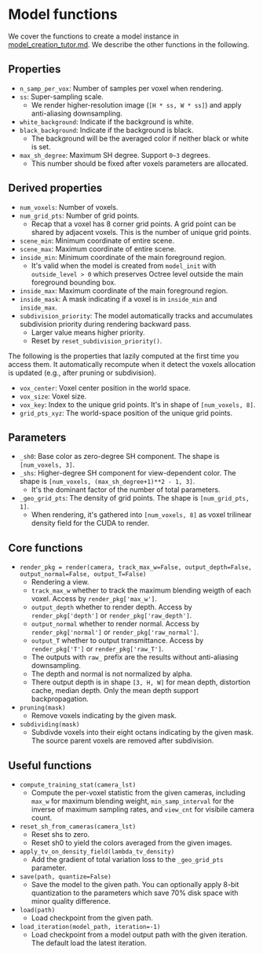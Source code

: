 # Model functions

We cover the functions to create a model instance in [model_creation_tutor.md](./model_creation_tutor.md). We describe the other functions in the following.

## Properties
- `n_samp_per_vox`: Number of samples per voxel when rendering.
- `ss`: Super-sampling scale.
    - We render higher-resolution image (`[H * ss, W * ss]`) and apply anti-aliasing downsampling.
- `white_background`: Indicate if the background is white.
- `black_background`: Indicate if the background is black.
    - The background will be the averaged color if neither black or white is set.
- `max_sh_degree`: Maximum SH degree. Support `0~3` degrees.
    - This number should be fixed after voxels parameters are allocated.

## Derived properties
- `num_voxels`: Number of voxels.
- `num_grid_pts`: Number of grid points.
    - Recap that a voxel has 8 corner grid points. A grid point can be shared by adjacent voxels. This is the number of unique grid points.
- `scene_min`: Minimum coordinate of entire scene.
- `scene_max`: Maximum coordinate of entire scene.
- `inside_min`: Minimum coordinate of the main foreground region.
    - It's valid when the model is created from `model_init` with `outside_level > 0` which preserves Octree level outside the main foreground bounding box.
- `inside_max`: Maximum coordinate of the main foreground region.
- `inside_mask`: A mask indicating if a voxel is in `inside_min` and `inside_max`.
- `subdivision_priority`: The model automatically tracks and accumulates subdivision priority during rendering backward pass.
    - Larger value means higher priority.
    - Reset by `reset_subdivision_priority()`.

The following is the properties that lazily computed at the first time you access them. It automatically recompute when it detect the voxels allocation is updated (e.g., after pruning or subdivision).
- `vox_center`: Voxel center position in the world space.
- `vox_size`: Voxel size.
- `vox_key`: Index to the unique grid points. It's in shape of `[num_voxels, 8]`.
- `grid_pts_xyz`: The world-space position of the unique grid points.

## Parameters
- `_sh0`: Base color as zero-degree SH component. The shape is `[num_voxels, 3]`.
- `_shs`: Higher-degree SH component for view-dependent color. The shape is `[num_voxels, (max_sh_degree+1)**2 - 1, 3]`.
    - It's the dominant factor of the number of total parameters.
- `_geo_grid_pts`: The density of grid points. The shape is `[num_grid_pts, 1]`.
    - When rendering, it's gathered into `[num_voxels, 8]` as voxel trilinear density field for the CUDA to render.

## Core functions
- `render_pkg = render(camera, track_max_w=False, output_depth=False, output_normal=False, output_T=False)`
    - Rendering a view.
    - `track_max_w` whether to track the maximum blending weigth of each voxel. Access by `render_pkg['max_w']`.
    - `output_depth` whether to render depth. Access by `render_pkg['depth']` or `render_pkg['raw_depth']`.
    - `output_normal` whether to render normal. Access by `render_pkg['normal']` or `render_pkg['raw_normal']`.
    - `output_T` whether to output transmittance. Access by `render_pkg['T']` or `render_pkg['raw_T']`.
    - The outputs with `raw_` prefix are the results without anti-aliasing downsampling.
    - The depth and normal is not normalized by alpha.
    - There output depth is in shape `[3, H, W]` for mean depth, distortion cache, median depth. Only the mean depth support backpropagation.
- `pruning(mask)`
    - Remove voxels indicating by the given mask.
- `subdividing(mask)`
    - Subdivde voxels into their eight octans indicating by the given mask. The source parent voxels are removed after subdivision.

## Useful functions
- `compute_training_stat(camera_lst)`
    - Compute the per-voxel statistic from the given cameras, including `max_w` for maximum blending weight, `min_samp_interval` for the inverse of maximum sampling rates, and `view_cnt` for visibile camera count.
- `reset_sh_from_cameras(camera_lst)`
    - Reset shs to zero.
    - Reset sh0 to yield the colors averaged from the given images.
- `apply_tv_on_density_field(lambda_tv_density)`
    - Add the gradient of total variation loss to the `_geo_grid_pts` parameter.
- `save(path, quantize=False)`
    - Save the model to the given path. You can optionally apply 8-bit quantization to the parameters which save 70% disk space with minor quality difference.
- `load(path)`
    - Load checkpoint from the given path.
- `load_iteration(model_path, iteration=-1)`
    - Load checkpoint from a model output path with the given iteration. The default load the latest iteration.